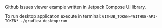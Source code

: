 Github Issues viewer example written in Jetpack Compose UI library.

To run desktop application execute in terminal:
`GITHUB_TOKEN=*GITHUB-API-TOKEN* ./gradlew desktop:run`
